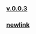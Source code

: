 ### [v.0.0.3](https://github.com/littleflute/testwebsite/edit/master/README.md)
### [newlink](https://people.highline.edu/llouie/links.php)
